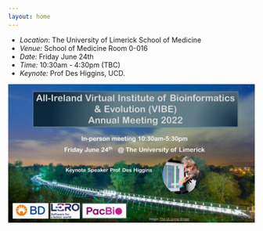 ```yaml
---
layout: home
---
```


- *Location*: The University of Limerick School of Medicine
- *Venue:* School of Medicine Room 0-016
- *Date:* Friday June 24th 
- *Time:* 10:30am - 4:30pm (TBC)
- *Keynote:* Prof Des Higgins, UCD. 


![meeting poster](/assets/images/slideshow/Poster_VIbe_2022.png?raw=true "Poster")
